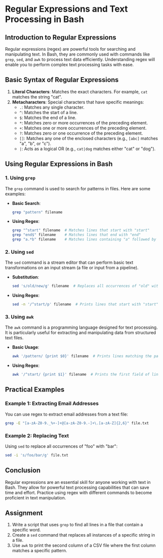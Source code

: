 # Regular Expressions and Text Processing in Bash

## Introduction to Regular Expressions

Regular expressions (regex) are powerful tools for searching and manipulating text. In Bash, they are commonly used with commands like `grep`, `sed`, and `awk` to process text data efficiently. Understanding regex will enable you to perform complex text processing tasks with ease.

## Basic Syntax of Regular Expressions

1. **Literal Characters**: Matches the exact characters. For example, `cat` matches the string "cat".
2. **Metacharacters**: Special characters that have specific meanings:
   - `.`: Matches any single character.
   - `^`: Matches the start of a line.
   - `$`: Matches the end of a line.
   - `*`: Matches zero or more occurrences of the preceding element.
   - `+`: Matches one or more occurrences of the preceding element.
   - `?`: Matches zero or one occurrence of the preceding element.
   - `[]`: Matches any one of the enclosed characters (e.g., `[abc]` matches "a", "b", or "c").
   - `|`: Acts as a logical OR (e.g., `cat|dog` matches either "cat" or "dog").

## Using Regular Expressions in Bash

### 1. Using `grep`

The `grep` command is used to search for patterns in files. Here are some examples:

- **Basic Search**:
  ```bash
  grep "pattern" filename
  ```

- **Using Regex**:
  ```bash
  grep "^start" filename  # Matches lines that start with "start"
  grep "end$" filename    # Matches lines that end with "end"
  grep "a.*b" filename    # Matches lines containing "a" followed by "b"
  ```

### 2. Using `sed`

The `sed` command is a stream editor that can perform basic text transformations on an input stream (a file or input from a pipeline).

- **Substitution**:
  ```bash
  sed 's/old/new/g' filename  # Replaces all occurrences of "old" with "new"
  ```

- **Using Regex**:
  ```bash
  sed -n '/^start/p' filename  # Prints lines that start with "start"
  ```

### 3. Using `awk`

The `awk` command is a programming language designed for text processing. It is particularly useful for extracting and manipulating data from structured text files.

- **Basic Usage**:
  ```bash
  awk '/pattern/ {print $0}' filename  # Prints lines matching the pattern
  ```

- **Using Regex**:
  ```bash
  awk '/^start/ {print $1}' filename  # Prints the first field of lines starting with "start"
  ```

## Practical Examples

### Example 1: Extracting Email Addresses

You can use regex to extract email addresses from a text file:

```bash
grep -E "[a-zA-Z0-9._%+-]+@[a-zA-Z0-9.-]+\.[a-zA-Z]{2,6}" file.txt
```

### Example 2: Replacing Text

Using `sed` to replace all occurrences of "foo" with "bar":

```bash
sed -i 's/foo/bar/g' file.txt
```

## Conclusion

Regular expressions are an essential skill for anyone working with text in Bash. They allow for powerful text processing capabilities that can save time and effort. Practice using regex with different commands to become proficient in text manipulation.

## Assignment

1. Write a script that uses `grep` to find all lines in a file that contain a specific word.
2. Create a `sed` command that replaces all instances of a specific string in a file.
3. Use `awk` to print the second column of a CSV file where the first column matches a specific pattern.